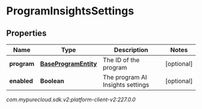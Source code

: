 # ProgramInsightsSettings


## Properties

| Name | Type | Description | Notes |
| ------------ | ------------- | ------------- | ------------- |
| **program** | [**BaseProgramEntity**](BaseProgramEntity) | The ID of the program |  [optional] |
| **enabled** | **Boolean** | The program AI Insights settings |  [optional] |




_com.mypurecloud.sdk.v2:platform-client-v2:227.0.0_

